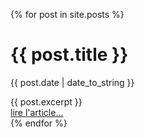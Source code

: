 ---
---

{% for post in site.posts %}
<div>

<div>
<h1>{{ post.title }}</h1>
<p><time>{{ post.date | date_to_string }}</time></p>
</div>

<div>
{{ post.excerpt }}
</div>

<div>
  <a href='{{ post.githb.url }}'>lire l'article...</a>
</div>

</div>
{% endfor %}
